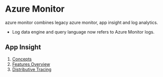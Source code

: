 # Azure Monitor

azure monitor combines legacy azure monitor, app insight and log analytics.

- Log data engine and query language now refers to Azure Monitor logs.

## App Insight

1. [Concepts](appi.concepts.md)
2. [Features Overview](appi.features.md)
3. [Distributive Tracing](appi.distr.tracing.md)